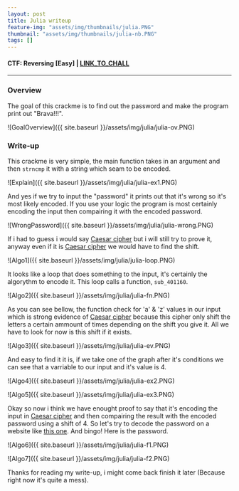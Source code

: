 ```yaml
---
layout: post
title: Julia writeup
feature-img: "assets/img/thumbnails/julia.PNG"
thumbnail: "assets/img/thumbnails/julia-nb.PNG"
tags: []
---
```


<h4>CTF: Reversing [Easy] | <a href="https://www.begin.re/julia">LINK_TO_CHALL</a> </h4>

<hr>

### Overview

The goal of this crackme is to find out the password and make the program print out "Brava!!!".

![GoalOverview]({{ site.baseurl }}/assets/img/julia/julia-ov.PNG)

### Write-up

This crackme is very simple, the main function takes in an argument and then `strncmp` it with a string which seam to be encoded.

![Explain]({{ site.baseurl }}/assets/img/julia/julia-ex1.PNG)

And yes if we try to input the "password" it prints out that it's wrong so it's most likely encoded. If you use your logic the program is most certainly encoding the input then compairing it with the encoded password.

![WrongPassword]({{ site.baseurl }}/assets/img/julia/julia-wrong.PNG)

If i had to guess i would say <a href="https://en.wikipedia.org/wiki/Caesar_cipher">Caesar cipher</a> but i will still try to prove it, anyway even if it is <a href="https://en.wikipedia.org/wiki/Caesar_cipher">Caesar cipher</a> we would have to find the shift.

![Algo1]({{ site.baseurl }}/assets/img/julia/julia-loop.PNG)

It looks like a loop that does something to the input, it's certainly the algorythm to encode it. This loop calls a function, `sub_401160`.

![Algo2]({{ site.baseurl }}/assets/img/julia/julia-fn.PNG)

As you can see bellow, the function check for 'a' & 'z' values in our input which is strong evidence of <a href="https://en.wikipedia.org/wiki/Caesar_cipher">Caesar cipher</a> because this cipher only shift the letters a certain ammount of times depending on the shift you give it. All we have to look for now is this shift if it exists.

![Algo3]({{ site.baseurl }}/assets/img/julia/julia-ev.PNG)

And easy to find it it is, if we take one of the graph after it's conditions we can see that a varriable to our input and it's value is 4.

![Algo4]({{ site.baseurl }}/assets/img/julia/julia-ex2.PNG)

![Algo5]({{ site.baseurl }}/assets/img/julia/julia-ex3.PNG)

Okay so now i think we have enought proof to say that it's encoding the input in <a href="https://en.wikipedia.org/wiki/Caesar_cipher">Caesar cipher</a> and then compairing the result with the encoded password using a shift of 4. So let's try to decode the password on a website like <a href="https://en.wikipedia.org/wiki/Caesar_cipher">this one</a>. And bingo! Here is the password.

![Algo6]({{ site.baseurl }}/assets/img/julia/julia-f1.PNG)

![Algo7]({{ site.baseurl }}/assets/img/julia/julia-f2.PNG)

Thanks for reading my write-up, i might come back finish it later (Because right now it's quite a mess).